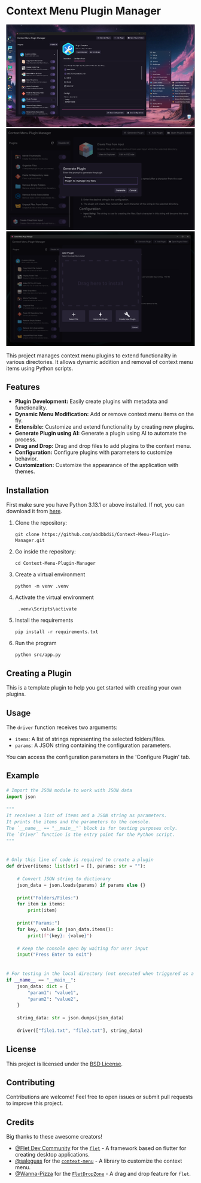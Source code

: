 # Context Menu Plugin Manager

![screenshot_1](screenshots/screenshot_1.png)
![screenshot_2](screenshots/screenshot_2.png)
![screenshot_3](screenshots/screenshot_3.png)

This project manages context menu plugins to extend functionality in various directories. It allows dynamic addition and removal of context menu items using Python scripts.

## Features

- **Plugin Development:** Easily create plugins with metadata and functionality.
- **Dynamic Menu Modification:** Add or remove context menu items on the fly.
- **Extensible:** Customize and extend functionality by creating new plugins.
- **Generate Plugin using AI:** Generate a plugin using AI to automate the process.
- **Drag and Drop:** Drag and drop files to add plugins to the context menu.
- **Configuration:** Configure plugins with parameters to customize behavior.
- **Customization:** Customize the appearance of the application with themes.

## Installation

First make sure you have Python 3.13.1 or above installed. If not, you can download it from [here](https://www.python.org/downloads/).

1. Clone the repository:

   ```
   git clone https://github.com/abdbbdii/Context-Menu-Plugin-Manager.git
   ```

2. Go inside the repository:

   ```
   cd Context-Menu-Plugin-Manager
   ```

3. Create a virtual environment

   ```
   python -m venv .venv
   ```

4. Activate the virtual environment

   ```
    .venv\Scripts\activate
   ```

5. Install the requirements

   ```
   pip install -r requirements.txt
   ```

6. Run the program

   ```
   python src/app.py
   ```

## Creating a Plugin

This is a template plugin to help you get started with creating your own plugins.

## Usage

The `driver` function receives two arguments:

- `items`: A list of strings representing the selected folders/files.
- `params`: A JSON string containing the configuration parameters.

You can access the configuration parameters in the 'Configure Plugin' tab.

## Example

```python
# Import the JSON module to work with JSON data
import json

"""
It receives a list of items and a JSON string as parameters.
It prints the items and the parameters to the console.
The `__name__ == "__main__"` block is for testing purposes only.
The `driver` function is the entry point for the Python script.
"""


# Only this line of code is required to create a plugin
def driver(items: list[str] = [], params: str = ""):

    # Convert JSON string to dictionary
    json_data = json.loads(params) if params else {}

    print("Folders/Files:")
    for item in items:
        print(item)

    print("Params:")
    for key, value in json_data.items():
        print(f"{key}: {value}")

    # Keep the console open by waiting for user input
    input("Press Enter to exit")


# For testing in the local directory (not executed when triggered as a plugin)
if __name__ == "__main__":
    json_data: dict = {
        "param1": "value1",
        "param2": "value2",
    }

    string_data: str = json.dumps(json_data)

    driver(["file1.txt", "file2.txt"], string_data)
```

## License

This project is licensed under the [BSD License](https://github.com/abdbbdii/context-menu-plugin-manager/blob/main/LICENSE).

## Contributing

Contributions are welcome! Feel free to open issues or submit pull requests to improve this project.

## Credits

Big thanks to these awesome creators!

- [@Flet Dev Community](https://github.com/flet-dev) for the [`flet`](https://flet.dev/) - A framework based on flutter for creating desktop applications.
- [@saleguas](https://github.com/saleguas) for the [`context-menu`](https://github.com/saleguas/context_menu) - A library to customize the context menu.
- [@Wanna-Pizza](https://github.com/Wanna-Pizza) for the [`FletDropZone`](https://github.com/Wanna-Pizza/FletDropZone) - A drag and drop feature for `flet`.
